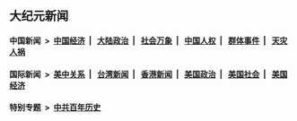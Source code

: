 ## 大纪元新闻

#### 中国新闻 &nbsp;>&nbsp; [中国经济](indexes/ncid283/README.md?04060045) &nbsp;| &nbsp; [大陆政治](indexes/ncid277/README.md?04060045) &nbsp;| &nbsp; [社会万象](indexes/ncid282/README.md?04060045) &nbsp;| &nbsp; [中国人权](indexes/ncid278/README.md?04060045) &nbsp;| &nbsp; [群体事件](indexes/ncid279/README.md?04060045) &nbsp;| &nbsp; [天灾人祸](indexes/ncid280/README.md?04060045)

#### 国际新闻 &nbsp;>&nbsp; [美中关系](indexes/nf1412576/README.md?04060045) &nbsp;| &nbsp; [台湾新闻](indexes/ncid1349361/README.md?04060045) &nbsp;| &nbsp; [香港新闻](indexes/ncid1349362/README.md?04060045) &nbsp;| &nbsp; [美国政治](indexes/ncid1078159/README.md?04060045) &nbsp;| &nbsp; [美国社会](indexes/ncid1078160/README.md?04060045) &nbsp;| &nbsp; [美国经济](indexes/ncid1078158/README.md?04060045)

#### 特别专题 &nbsp;>&nbsp; [中共百年历史](https://github.com/epoch-news/epoch-special/blob/master/README.md?04060045)  
